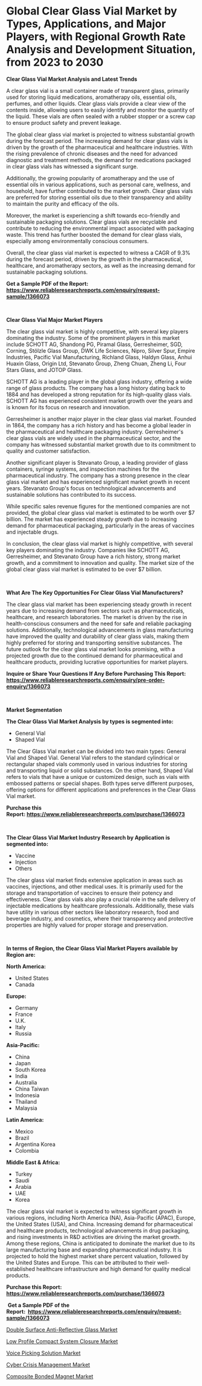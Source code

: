 <p><h1>Global Clear Glass Vial Market by Types, Applications, and Major Players, with Regional Growth Rate Analysis and Development Situation, from 2023 to 2030</h1></p><p><strong>Clear Glass Vial Market Analysis and Latest Trends</strong></p>
<p><p>A clear glass vial is a small container made of transparent glass, primarily used for storing liquid medications, aromatherapy oils, essential oils, perfumes, and other liquids. Clear glass vials provide a clear view of the contents inside, allowing users to easily identify and monitor the quantity of the liquid. These vials are often sealed with a rubber stopper or a screw cap to ensure product safety and prevent leakage.</p><p>The global clear glass vial market is projected to witness substantial growth during the forecast period. The increasing demand for clear glass vials is driven by the growth of the pharmaceutical and healthcare industries. With the rising prevalence of chronic diseases and the need for advanced diagnostic and treatment methods, the demand for medications packaged in clear glass vials has witnessed a significant surge.</p><p>Additionally, the growing popularity of aromatherapy and the use of essential oils in various applications, such as personal care, wellness, and household, have further contributed to the market growth. Clear glass vials are preferred for storing essential oils due to their transparency and ability to maintain the purity and efficacy of the oils.</p><p>Moreover, the market is experiencing a shift towards eco-friendly and sustainable packaging solutions. Clear glass vials are recyclable and contribute to reducing the environmental impact associated with packaging waste. This trend has further boosted the demand for clear glass vials, especially among environmentally conscious consumers.</p><p>Overall, the clear glass vial market is expected to witness a CAGR of 9.3% during the forecast period, driven by the growth in the pharmaceutical, healthcare, and aromatherapy sectors, as well as the increasing demand for sustainable packaging solutions.</p></p>
<p><strong>Get a Sample PDF of the Report:&nbsp; <a href="https://www.reliableresearchreports.com/enquiry/request-sample/1366073">https://www.reliableresearchreports.com/enquiry/request-sample/1366073</a></strong></p>
<p>&nbsp;</p>
<p><strong>Clear Glass Vial Major Market Players</strong></p>
<p><p>The clear glass vial market is highly competitive, with several key players dominating the industry. Some of the prominent players in this market include SCHOTT AG, Shandong PG, Piramal Glass, Gerresheimer, SGD, Corning, Stölzle Glass Group, DWK Life Sciences, Nipro, Silver Spur, Empire Industries, Pacific Vial Manufacturing, Richland Glass, Haldyn Glass, Anhui Huaxin Glass, Origin Ltd, Stevanato Group, Zheng Chuan, Zheng Li, Four Stars Glass, and JOTOP Glass.</p><p>SCHOTT AG is a leading player in the global glass industry, offering a wide range of glass products. The company has a long history dating back to 1884 and has developed a strong reputation for its high-quality glass vials. SCHOTT AG has experienced consistent market growth over the years and is known for its focus on research and innovation.</p><p>Gerresheimer is another major player in the clear glass vial market. Founded in 1864, the company has a rich history and has become a global leader in the pharmaceutical and healthcare packaging industry. Gerresheimer's clear glass vials are widely used in the pharmaceutical sector, and the company has witnessed substantial market growth due to its commitment to quality and customer satisfaction.</p><p>Another significant player is Stevanato Group, a leading provider of glass containers, syringe systems, and inspection machines for the pharmaceutical industry. The company has a strong presence in the clear glass vial market and has experienced significant market growth in recent years. Stevanato Group's focus on technological advancements and sustainable solutions has contributed to its success.</p><p>While specific sales revenue figures for the mentioned companies are not provided, the global clear glass vial market is estimated to be worth over $7 billion. The market has experienced steady growth due to increasing demand for pharmaceutical packaging, particularly in the areas of vaccines and injectable drugs.</p><p>In conclusion, the clear glass vial market is highly competitive, with several key players dominating the industry. Companies like SCHOTT AG, Gerresheimer, and Stevanato Group have a rich history, strong market growth, and a commitment to innovation and quality. The market size of the global clear glass vial market is estimated to be over $7 billion.</p></p>
<p>&nbsp;</p>
<p><strong>What Are The Key Opportunities For Clear Glass Vial Manufacturers?</strong></p>
<p><p>The clear glass vial market has been experiencing steady growth in recent years due to increasing demand from sectors such as pharmaceuticals, healthcare, and research laboratories. The market is driven by the rise in health-conscious consumers and the need for safe and reliable packaging solutions. Additionally, technological advancements in glass manufacturing have improved the quality and durability of clear glass vials, making them highly preferred for storing and transporting sensitive substances. The future outlook for the clear glass vial market looks promising, with a projected growth due to the continued demand for pharmaceutical and healthcare products, providing lucrative opportunities for market players.</p></p>
<p><strong>Inquire or Share Your Questions If Any Before Purchasing This Report: <a href="https://www.reliableresearchreports.com/enquiry/pre-order-enquiry/1366073">https://www.reliableresearchreports.com/enquiry/pre-order-enquiry/1366073</a></strong></p>
<p>&nbsp;</p>
<p><strong>Market Segmentation</strong></p>
<p><strong>The Clear Glass Vial Market Analysis by types is segmented into:</strong></p>
<p><ul><li>General Vial</li><li>Shaped Vial</li></ul></p>
<p><p>The Clear Glass Vial market can be divided into two main types: General Vial and Shaped Vial. General Vial refers to the standard cylindrical or rectangular shaped vials commonly used in various industries for storing and transporting liquid or solid substances. On the other hand, Shaped Vial refers to vials that have a unique or customized design, such as vials with embossed patterns or special shapes. Both types serve different purposes, offering options for different applications and preferences in the Clear Glass Vial market.</p></p>
<p><strong>Purchase this Report:&nbsp;<a href="https://www.reliableresearchreports.com/purchase/1366073">https://www.reliableresearchreports.com/purchase/1366073</a></strong></p>
<p>&nbsp;</p>
<p><strong>The Clear Glass Vial Market Industry Research by Application is segmented into:</strong></p>
<p><ul><li>Vaccine</li><li>Injection</li><li>Others</li></ul></p>
<p><p>The clear glass vial market finds extensive application in areas such as vaccines, injections, and other medical uses. It is primarily used for the storage and transportation of vaccines to ensure their potency and effectiveness. Clear glass vials also play a crucial role in the safe delivery of injectable medications by healthcare professionals. Additionally, these vials have utility in various other sectors like laboratory research, food and beverage industry, and cosmetics, where their transparency and protective properties are highly valued for proper storage and preservation.</p></p>
<p>&nbsp;</p>
<p><strong>In terms of Region, the Clear Glass Vial Market Players available by Region are:</strong></p>
<p>
    <p> <strong> North America: </strong>
        <ul>
            <li>United States</li>
            <li>Canada</li>
        </ul>
        </p> 
    <p> <strong> Europe: </strong>
        <ul>
            <li>Germany</li>
            <li>France</li>
            <li>U.K.</li>
            <li>Italy</li>
            <li>Russia</li>
        </ul>
        </p> 
    <p> <strong> Asia-Pacific: </strong>
        <ul>
            <li>China</li>
            <li>Japan</li>
            <li>South Korea</li>
            <li>India</li>
            <li>Australia</li>
            <li>China Taiwan</li>
            <li>Indonesia</li>
            <li>Thailand</li>
            <li>Malaysia</li>
        </ul>
        </p> 
    <p> <strong> Latin America: </strong>
        <ul>
            <li>Mexico</li>
            <li>Brazil</li>
            <li>Argentina Korea</li>
            <li>Colombia</li>
        </ul>
        </p> 
    <p> <strong> Middle East & Africa: </strong>
        <ul>
            <li>Turkey</li>
            <li>Saudi</li>
            <li>Arabia</li>
            <li>UAE</li>
            <li>Korea</li>
        </ul>
    </p>
    </p>
<p><p>The clear glass vial market is expected to witness significant growth in various regions, including North America (NA), Asia-Pacific (APAC), Europe, the United States (USA), and China. Increasing demand for pharmaceutical and healthcare products, technological advancements in drug packaging, and rising investments in R&D activities are driving the market growth. Among these regions, China is anticipated to dominate the market due to its large manufacturing base and expanding pharmaceutical industry. It is projected to hold the highest market share percent valuation, followed by the United States and Europe. This can be attributed to their well-established healthcare infrastructure and high demand for quality medical products.</p></p>
<p><strong>Purchase this Report: <a href="https://www.reliableresearchreports.com/purchase/1366073">https://www.reliableresearchreports.com/purchase/1366073</a></strong></p>
<p>&nbsp;<strong>Get a Sample PDF of the Report:&nbsp;&nbsp;<a href="https://www.reliableresearchreports.com/enquiry/request-sample/1366073">https://www.reliableresearchreports.com/enquiry/request-sample/1366073</a></strong></p>
<p><strong></strong></p>
<p><p><a href="https://www.linkedin.com/pulse/double-surface-anti-reflective-glass-market-size-jwgte/">Double Surface Anti-Reflective Glass Market</a></p><p><a href="https://www.linkedin.com/pulse/decoding-low-profile-compact-system-closure-market-zx1ae/">Low Profile Compact System Closure Market</a></p><p><a href="https://medium.com/@williambatz97/voice-picking-solution-market-size-cagr-trends-2024-2030-3d4b366172bf">Voice Picking Solution Market</a></p><p><a href="https://medium.com/@othaleffler644/cyber-crisis-management-market-size-cagr-trends-2024-2030-a4add16931a5">Cyber Crisis Management Market</a></p><p><a href="https://www.linkedin.com/pulse/composite-bonded-magnet-market-share-amp-new-trends-analysis-fnt0e/">Composite Bonded Magnet Market</a></p></p>